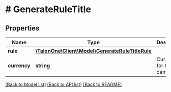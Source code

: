 # # GenerateRuleTitle

## Properties

Name | Type | Description | Notes
------------ | ------------- | ------------- | -------------
**rule** | [**\TalonOne\Client\Model\GenerateRuleTitleRule**](GenerateRuleTitleRule.md) |  | 
**currency** | **string** | Currency for the campaign. | 

[[Back to Model list]](../../README.md#documentation-for-models) [[Back to API list]](../../README.md#documentation-for-api-endpoints) [[Back to README]](../../README.md)


